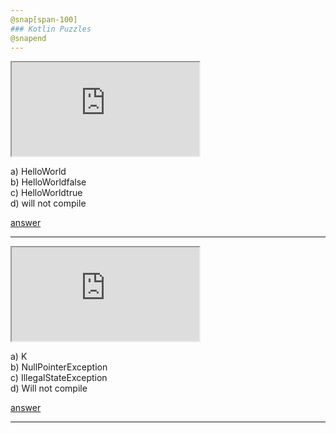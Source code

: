 ```yaml
---
@snap[span-100]
### Kotlin Puzzles
@snapend
---
```


<iframe class="stretch" src="https://pl.kotl.in/RUvXzOwi7?theme=darcula&from=2&to=6"></iframe>

a) HelloWorld  
b) HelloWorldfalse  
c) HelloWorldtrue  
d) will not compile  

[answer](https://github.com/angryziber/kotlin-puzzlers/blob/master/src/types/manyHelloes/Rationale.md)

---

<iframe class="stretch" src="https://pl.kotl.in/09BlviouY?theme=darcula"></iframe>

a) K  
b) NullPointerException   
c) IllegalStateException  
d) Will not compile  

[answer](https://github.com/angryziber/kotlin-puzzlers/blob/master/src/nullability/abstractNull/Rationale.md)

---